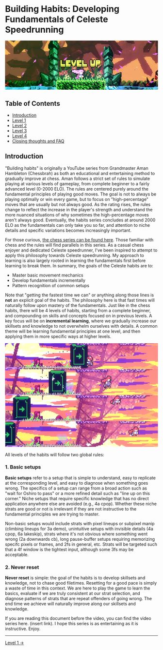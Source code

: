 # Building Habits: Developing Fundamentals of Celeste Speedrunning

<img src = "https://github.com/kwan22/habits/blob/main/images/levelup.png" width = 960>

## Table of Contents
- [Introduction](#introduction)
- [Level 1](https://github.com/kwan22/habits/blob/main/level1.md)
- [Level 2](https://github.com/kwan22/habits/blob/main/level2.md)
- [Level 3](https://github.com/kwan22/habits/blob/main/level3.md)
- [Level 4](https://github.com/kwan22/habits/blob/main/level4.md)
- [Closing thoughts and FAQ](https://github.com/kwan22/habits/blob/main/conclusions-faq.md)

## Introduction
"Building habits" is originally a YouTube series from Grandmaster Aman Hambleton (Chessbrah) as both an educational and entertaining method to gradually improve at chess. Aman follows a strict set of rules to simulate playing at various levels of gameplay, from complete beginner to a fairly advanced level (0-2000 ELO). The rules are centered purely around the fundamental principles of playing good moves. The goal is not to always be playing optimally or win every game, but to focus on "high-percentage" moves that are usually but not always good. As the rating rises, the rules change to reflect the increase in the player's strength and understand the more nuanced situations of why sometimes the high-percentage moves aren't always good. Eventually, the habits series concludes at around 2000 ELO as the fundamentals can only take you so far, and attention to niche details and specific variations becomes increasingly important.

For those curious, [the chess series can be found here](https://www.youtube.com/watch?v=ibDX4ReEikQ&list=PLUjxDD7HNNThwCNW3f36RZcMxPwQIjYae). Those familiar with chess and the rules will find parallels in this series. As a casual chess enjoyer and dedicated Celeste speedrunner, I've been inspired to attempt to apply this philosophy towards Celeste speedrunning. My approach to learning is also largely rooted in learning the fundamentals first before learning to break them. In summary, the goals of the Celeste habits are to:

- Master basic movement mechanics
- Develop fundamentals incrementally
- Pattern recognition of common setups

Note that "getting the fastest time we can" or anything along those lines is **not** an explicit goal of the habits. The philosophy here is that fast times will naturally follow upon mastery of the fundamentals. Just like in the chess habits, there will be 4 levels of habits, starting from a complete beginner, and compounding on skills and concepts focused on in previous levels. A key focus will be on **incremental learning**, where we gradually increase our skillsets and knowledge to not overwhelm ourselves with details. A common theme will be learning fundamental principles at one level, and then applying them in more specific ways at higher levels.

![Block](https://github.com/kwan22/habits/blob/main/images/shrine_block.png)

All levels of the habits will follow two global rules:

### 1. Basic setups  
**Basic setups** refer to a setup that is simple to understand, easy to replicate at the corresponding level, and easy to diagnose when something goes wrong. The specifics of a setup can range from a broad action such as "wait for Oshiro to pass" or a more refined detail such as "line up on this corner." Niche setups that require specific knowledge that has no direct application anywhere else are avoided (e.g., 4a cpop). Whether these niche strats are good or not is irrelevant if they are not instructive to the fundamental principles we are trying to master.

Non-basic setups would include strats with pixel lineups or subpixel manip (climbing lineups for 3a demo), unintuitive setups with invisible details (4a cpop, 6a lakeskip), strats where it's not obvious where something went wrong (2a downwards cb), long pause-buffer setups requiring memorizing specifc pixels or frames, and 2fs in general, etc. Strats will be targeted such that a 4f window is the tightest input, although some 3fs may be acceptable.

### 2. Never reset
**Never reset** is simple: the goal of the habits is to develop skillsets and knowledge, not to chase good filetimes. Resetting for a good pace is simply a waste of time in this context. We are here to play the game to learn the basics, evaluate if we are truly consistent at our strat selection, and diagnose patterns of strats that are repeat offenders of going wrong. The end time we achieve will naturally improve along our skillsets and knowledge.

If you are reading this document before the video, you can find the video series here. (insert link). I hope this series is as entertaining as it is instructive. Enjoy. 

---

[Level 1 &#8594;](https://github.com/kwan22/habits/blob/main/level1.md) 

